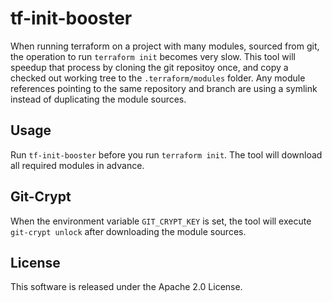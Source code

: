 # tf-init-booster

When running terraform on a project with many modules, sourced from git, the operation to run `terraform init` becomes very slow. This tool will speedup that process by cloning the git repositoy once, and copy a checked out working tree to the `.terraform/modules` folder. Any module references pointing to the same repository and branch are using a symlink instead of duplicating the module sources.

## Usage

Run `tf-init-booster` before you run `terraform init`. The tool will download all required modules in advance.

## Git-Crypt

When the environment variable `GIT_CRYPT_KEY` is set, the tool will execute `git-crypt unlock` after downloading the module sources.

## License

This software is released under the Apache 2.0 License.

